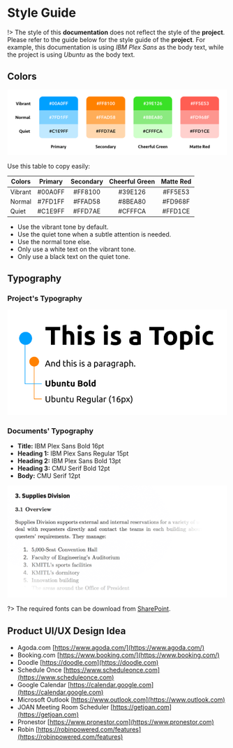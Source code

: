# Style Guide
!> The style of this **documentation** does not reflect the style of the **project**. Please refer to the guide below for the style guide of the **project**.
For example, this documentation is using _IBM Plex Sans_ as the body text, while the project is using _Ubuntu_ as the body text.

## Colors
![colors](./img/style-colors.png)

Use this table to copy easily:

| Colors  | Primary | Secondary | Cheerful Green | Matte Red |
| ------- | :-----: | :-------: | :------------: | :-------: |
| Vibrant | #00A0FF |  #FF8100  |    #39E126     |  #FF5E53  |
| Normal  | #7FD1FF |  #FFAD58  |    #8BEA80     |  #FD968F  |
| Quiet   | #C1E9FF |  #FFD7AE  |    #CFFFCA     |  #FFD1CE  |

* Use the vibrant tone by default.
* Use the quiet tone when a subtle attention is needed.
* Use the normal tone else.
* Only use a white text on the vibrant tone.
* Only use a black text on the quiet tone.

## Typography
### Project's Typography
![typography](./img/style-typography.png)

### Documents' Typography
* __Title:__ IBM Plex Sans Bold 16pt
* __Heading 1:__ IBM Plex Sans Regular 15pt
* __Heading 2:__ IBM Plex Sans Bold 13pt
* __Heading 3:__ CMU Serif Bold 12pt
* __Body:__ CMU Serif 12pt

![doc-typography](./img/style-doc_typography.png)

?> The required fonts can be download from [SharePoint](http://kmitlthailand-my.sharepoint.com).


## Product UI/UX Design Idea
- Agoda.com [https://www.agoda.com/](https://www.agoda.com/)
- Booking.com [https://www.booking.com/](https://www.booking.com/)
- Doodle [https://doodle.com](https://doodle.com)
- Schedule Once [https://www.scheduleonce.com](https://www.scheduleonce.com)
- Google Calendar [https://calendar.google.com](https://calendar.google.com)
- Microsoft Outlook [https://www.outlook.com](https://www.outlook.com)
- JOAN Meeting Room Scheduler [https://getjoan.com](https://getjoan.com)
- Pronestor [https://www.pronestor.com](https://www.pronestor.com)
- Robin [https://robinpowered.com/features](https://robinpowered.com/features)